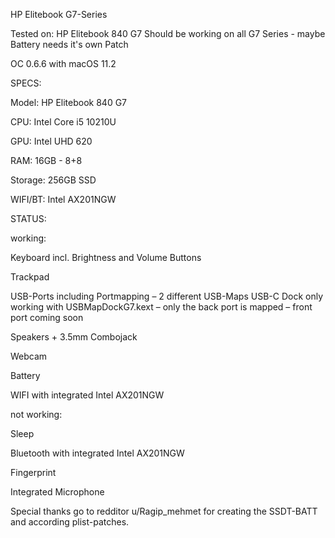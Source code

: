 HP Elitebook G7-Series

Tested on: HP Elitebook 840 G7
Should be working on all G7 Series - maybe Battery needs it's own Patch


OC 0.6.6 with macOS 11.2


SPECS:

Model: HP Elitebook 840 G7

CPU: Intel Core i5 10210U

GPU: Intel UHD 620

RAM: 16GB - 8+8

Storage: 256GB SSD

WIFI/BT: Intel AX201NGW


STATUS:

working:

Keyboard incl. Brightness and Volume Buttons

Trackpad

USB-Ports including Portmapping – 2 different USB-Maps
USB-C Dock only working with USBMapDockG7.kext – only the back port is mapped – front port coming soon

Speakers + 3.5mm Combojack

Webcam

Battery

WIFI with integrated Intel AX201NGW

not working:

Sleep 

Bluetooth with integrated Intel AX201NGW

Fingerprint

Integrated Microphone


Special thanks go to redditor u/Ragip_mehmet for creating the SSDT-BATT and according plist-patches.
